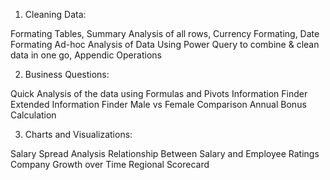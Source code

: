 1. Cleaning Data:

Formating Tables, Summary Analysis of all rows, Currency Formating, Date Formating
Ad-hoc Analysis of Data
Using Power Query to combine & clean data in one go, Appendic Operations

2. Business Questions:

Quick Analysis of the data using Formulas and Pivots
Information Finder
Extended Information Finder
Male vs Female Comparison
Annual Bonus Calculation

3. Charts and Visualizations:

Salary Spread Analysis
Relationship Between Salary and Employee Ratings
Company Growth over Time
Regional Scorecard